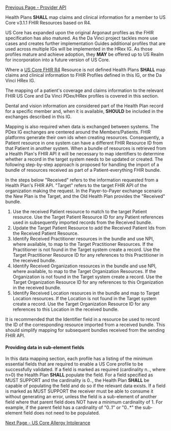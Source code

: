 [Previous Page - Provider API](Provider-API.html)

Health Plans **SHALL** map claims and clinical information for a member to US Core v3.1.1 FHIR Resources based on R4.

US Core has expanded upon the original Argonaut profiles as the FHIR specification has also matured. As the Da Vinci project tackles more use cases and creates further implementation Guides additional profiles that are used across multiple IGs will be implemented in the HRex IG. As those profiles mature and achieve adoption, they **MAY** be offered up to US Realm for incorporation into a future version of US Core.

Where a [US Core FHIR R4](https://www.hl7.org/fhir/us/core/STU3.1.1/index.html) Resource is not defined Health Plans **SHALL** map claims and clinical information to FHIR Profiles defined in this IG, or the Da Vinci HRex IG.

The mapping of a patient's coverage and claims information to the relevant FHIR US Core and Da Vinci PDex/HRex profiles is covered in this section.

Dental and vision information are considered part of the Health Plan record for a specific member and, when it is available, **SHOULD** be included in the exchanges described in this IG.

Mapping is also required when data is exchanged between systems. The PDex IG exchanges are centered around the Members/Patients. FHIR platforms generate their own ids when creating resources. Consequently, a Patient resource in one system can have a different FHIR Resource ID from that Patient in another system. When a bundle of resources is retrieved from a Health Plan's FHIR API it will be necessary to map identifiers to determine whether a record in the target system needs to be updated or created. The following step-by-step approach is proposed for handling the import of a bundle of resources received as part of a Patient-everything FHIR bundle.

In the steps below "Received" refers to the information requested from a Health Plan's FHIR API. "Target" refers to the target FHIR API of the organization making the request. In the Payer-to-Payer exchange scenario the New Plan is the Target, and the Old Health Plan provides the "Received" bundle. 

1. Use the received Patient resource to match to the target Patient resource. Use the Target Patient Resource ID for any Patient references used in subsequently imported records from the Received bundle.
2. Update the Target Patient Resource to add the Received Patient Ids from the Received Patient Resource.
3. Identify Received Practitioner resources in the bundle and use NPI, where available, to map to the Target Practitioner Resources. If the Practitioner is not found in the Target system create a record. Use the Target Practitioner Resource ID for any references to this Practitioner in the received bundle.
4. Identify Received Organization resources in the bundle and use NPI, where available, to map to the Target Organization Resources. If the Organization is not found in the Target system create a record. Use the Target Organization Resource ID for any references to this Organization in the received bundle.
5. Identify Received Location resources in the bundle and map to Target Location resources. If the Location is not found in the Target system create a record. Use the Target Organization Resource ID for any references to this Location in the received bundle.

It is recommended that the Identifier field in a resource be used to record the ID of the corresponding resource imported from a received bundle. This should simplify mapping for subsequent bundles received from the sending FHIR API.

#### Providing data in sub-element fields

In this data mapping section, each profile has a listing of the minimum essential fields that are required to enable a US Core profile to be successfully validated. If a field is marked as required (cardinality n.., where n>0) the Health Plan **SHALL** populate the field. For a field specified as MUST SUPPORT and the cardinality is 0.., the Health Plan **SHALL** be capable of populating the field and do so if the relevant data exists. If a field is marked as MUST SUPPORT the receiver must be able to consume it without generating an error, unless the field is a sub-element of another field where that parent field does NOT have a minimum cardinality of 1. For example, if the parent field has a cardinality of "0..1" or "0..\*" the sub-element field does not need to be populated.




[Next Page - US Core Allergy Intolerance](USCoreAllergyIntolerance.html)
